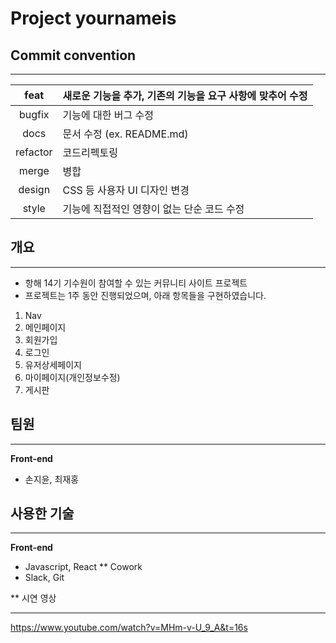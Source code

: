 # Project yournameis

## Commit convention

---

|   feat   | 새로운 기능을 추가, 기존의 기능을 요구 사항에 맞추어 수정 |
| :------: | :-------------------------------------------------------- |
|  bugfix  | 기능에 대한 버그 수정                                     |
|   docs   | 문서 수정 (ex. README.md)                                 |
| refactor | 코드리펙토링                                              |
|  merge   | 병합                                                      |
|  design  | CSS 등 사용자 UI 디자인 변경                              |
|  style   | 기능에 직접적인 영향이 없는 단순 코드 수정                |

## 개요

---

* 항해 14기 기수원이 참여할 수 있는 커뮤니티 사이트 프로젝트
* 프로젝트는 1주 동안 진행되었으며, 아래 항목들을 구현하였습니다.
1. Nav
2. 메인페이지
3. 회원가입
4. 로그인
5. 유저상세페이지
6. 마이페이지(개인정보수정)
7. 게시판

## 팀원

---

**Front-end**
- 손지윤, 최재홍

## 사용한 기술

---

**Front-end**
- Javascript, React
** Cowork
- Slack, Git

** 시연 영상

---

https://www.youtube.com/watch?v=MHm-v-U_9_A&t=16s
